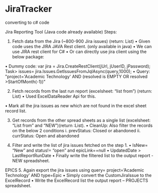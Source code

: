 # JiraTracker

converting to c# code

Jira Reporting Tool (Java code already available)
Steps:
1.	Fetch data from the Jira (~800-900 Jira issues) (return: List<CustomJiraIssue>)
•	Given code uses the JIRA JAVA Rest client. (only available in java)
•	We can use JIRA rest client for C#
•	Or can directly use jira client using the below package:
<PackageReference Include="atlassian.sdk" Version="10.5.0" />
•	Dummy code:
var jira = Jira.CreateRestClient(jUrl, jUserID, jPassword);
Task<IPagedQueryResult<Issue>> issues= jira.Issues.GetIssuesFromJqlAsync(query,1000);
•	Query:
"project='Academic Technology' AND (resolved is EMPTY OR resolved >StartOfMonth(-1))"

2.	Fetch records from the last run report (excelsheet: “list from”) (return: List<ExcelRecord>)
•	Used ExcelDataReader Api for this.
<PackageReference Include="ExcelDataReader" Version="3.5.0" />
•	Mark all the jira issues as new which are not found in the excel sheet record list.

3.	Get records from the other spread sheets as a single list (excelsheet: “List from” and “NEW”)(return :List<ExcelRecord>).
•	CleanUp: Also filter the records on the below 2 conditions
i.	prevStatus: Closed or abandoned 
ii.	currStatus: Open and abandoned

4.	Filter and write the list of jira issues fetched on the step 1.
•	IsNew= “New” and status!= “open” and epicLink==null
•	UpdatedDate > LastReportRunDate
•	Finally write the filtered list to the output report - NEW spreadsheet.

EPICS
5.	Again export the jira issues using query= project=’Academic Technology’ AND type=Epic
•	Simply convert the CustomJiraIssue to the ExcelRecord
•	Write the ExcelRecord list the output report – PROJECTS spreadsheet.

